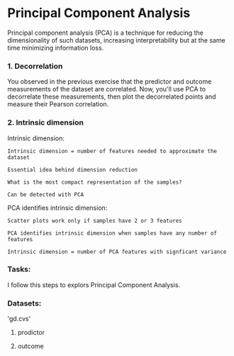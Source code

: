 # Principal Component Analysis

Principal component analysis (PCA) is a technique for reducing the dimensionality of such datasets, increasing interpretability but at the same time minimizing information loss.

### 1. Decorrelation

You observed in the previous exercise that the predictor and outcome measurements of the dataset are correlated. Now, you'll use PCA to decorrelate these measurements, then plot the decorrelated points and measure their Pearson correlation.

### 2. Intrinsic dimension

Intrinsic dimension:

    Intrinsic dimension = number of features needed to approximate the dataset

    Essential idea behind dimension reduction

    What is the most compact representation of the samples?

    Can be detected with PCA 

PCA identifies intrinsic dimension:

    Scatter plots work only if samples have 2 or 3 features

    PCA identifies intrinsic dimension when samples have any number of features

    Intrinsic dimension = number of PCA features with signficant variance

### Tasks: 

I follow this steps to explors Principal Component Analysis. 

### Datasets:

'gd.cvs'

1. prodictor 

2. outcome


```python

```

